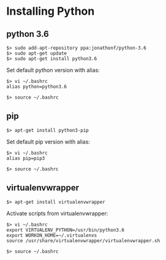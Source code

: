 # Installing Python

## python 3.6

```console
$> sudo add-apt-repository ppa:jonathonf/python-3.6
$> sudo apt-get update
$> sudo apt-get install python3.6
```

Set default python version with alias:

```console
$> vi ~/.bashrc
alias python=python3.6

$> source ~/.bashrc
```

## pip

```console
$> apt-get install python3-pip
```

Set default pip version with alias:

```console
$> vi ~/.bashrc
alias pip=pip3

$> source ~/.bashrc
```

## virtualenvwrapper

```console
$> apt-get install virtualenvwrapper
```

Activate scripts from virtualenvwrapper:

```console
$> vi ~/.bashrc
export VIRTUALENV_PYTHON=/usr/bin/python3.6
export WORKON_HOME=~/.virtualenvs
source /usr/share/virtualenvwrapper/virtualenvwrapper.sh

$> source ~/.bashrc
```
